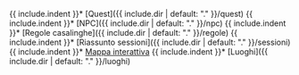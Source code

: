 {{ include.indent }}* [Quest]({{ include.dir | default: "." }}/quest)
{{ include.indent }}* [NPC]({{ include.dir | default: "." }}/npc)
{{ include.indent }}* [Regole casalinghe]({{ include.dir | default: "." }}/regole)
{{ include.indent }}* [Riassunto sessioni]({{ include.dir | default: "." }}/sessioni)
{{ include.indent }}* [Mappa interattiva](https://www.redgiantmaps.com/maps/wildemount)
{{ include.indent }}* [Luoghi]({{ include.dir | default: "." }}/luoghi)
